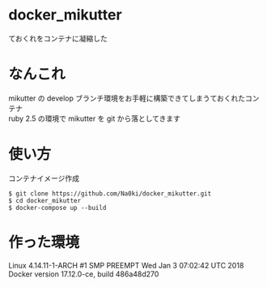 # docker\_mikutter
ておくれをコンテナに凝縮した

# なんこれ
mikutter の develop ブランチ環境をお手軽に構築できてしまうておくれたコンテナ  
ruby 2.5 の環境で mikutter を git から落としてきます

# 使い方
コンテナイメージ作成
```
$ git clone https://github.com/Na0ki/docker_mikutter.git
$ cd docker_mikutter
$ docker-compose up --build
```

# 作った環境
Linux 4.14.11-1-ARCH #1 SMP PREEMPT Wed Jan 3 07:02:42 UTC 2018
Docker version 17.12.0-ce, build 486a48d270

